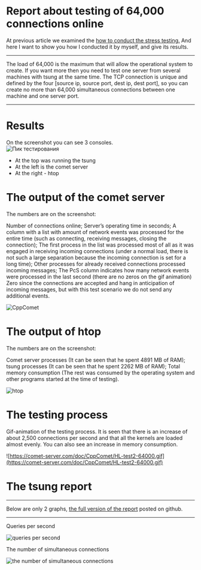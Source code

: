 
# Report about testing of 64,000 connections online


At previous article we examined the [ how to conduct the stress testing.](/load%20testing/Stress%20testing.md) And here I want to show you how I conducted it by myself, and give its results.


___
The load of 64,000 is the maximum that will allow the operational system to create. If you want more then you need to test one server from several machines with tsung at the same time. The TCP connection is unique and defined by the four [source ip, source port, dest ip, dest port], so you can create no more than 64,000 simultaneous connections between one machine and one server port. 
___


# Results # 

On the screenshot you can see 3 consoles.  
![Пик тестирования](https://comet-server.com/wiki/lib/exe/fetch.php/comet:снимок_экрана_от_2017-06-08_15-35-11.png)

  - At the top was running the tsung
  - At the left is the comet server
  - At the right - htop

# The output of the comet server # 

The numbers are on the screenshot:

Number of connections online;
Server’s operating time in seconds;
A column with a list with amount of network events was processed for the entire time (such as connecting, receiving messages, closing the connection);
The first process in the list was processed most of all as it was engaged in receiving incoming connections (under a normal load, there is not such a large separation because the incoming connection is set for a long time);
Other processes for already received connections processed incoming messages;
The PcS column indicates how many network events were processed in the last second (there are no zeros on the gif animation) Zero since the connections are accepted and hang in anticipation of incoming messages, but with this test scenario we do not send any additional events.
  
![CppComet](https://comet-server.com/wiki/lib/exe/fetch.php/comet:out.png)

# The output of htop # 

The numbers are on the screenshot:

Comet server processes (It can be seen that he spent 4891 MB of RAM);
tsung processes (It can be seen that he spent 2262 MB of RAM);
Total memory consumption (The rest was consumed by the operating system and other programs started at the time of testing). 

![htop](https://comet-server.com/wiki/lib/exe/fetch.php/comet:htop.png)

# The testing process # 

Gif-animation of the testing process. It is seen that there is an increase of about 2,500 connections per second and that all the kernels are loaded almost evenly. You can also see an increase in memory consumption. 

![https://comet-server.com/doc/CppComet/HL-test2-64000.gif](https://comet-server.com/doc/CppComet/HL-test2-64000.gif)

# The tsung report # 


___
Below are only 2 graphs, [the full version of the report](https://cppcomet.github.io/comet-server/HL-tests/HL-test1/20170608-1534/report.html) posted on github.
___


Queries per second

![queries per second](https://cppcomet.github.io/comet-server/HL-tests/HL-test1/20170608-1534/images/graphes-Perfs-rate.png)

The number of simultaneous connections

![the number of simultaneous connections](https://cppcomet.github.io/comet-server/HL-tests/HL-test1/20170608-1534/images/graphes-Users-simultaneous.png)

